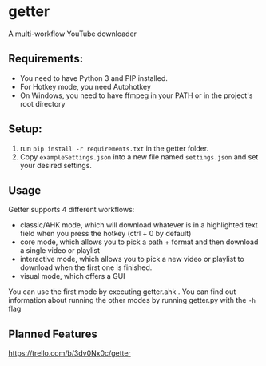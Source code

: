 # getter
A multi-workflow YouTube downloader
## Requirements:
- You need to have Python 3 and PIP installed.  
- For Hotkey mode, you need Autohotkey
- On Windows, you need to have ffmpeg in your PATH or in the project's root directory
## Setup:
1. run `pip install -r requirements.txt` in the getter folder.
2. Copy `exampleSettings.json` into a new file named `settings.json` and set your desired settings.

## Usage
Getter supports 4 different workflows:

  - classic/AHK mode, which will download whatever is in a highlighted text field when you press the hotkey (ctrl + 0 by default)
  - core mode, which allows you to pick a path + format and then download a single video or playlist
  - interactive mode, which allows you to pick a new video or playlist to download when the first one is finished.
  - visual mode, which offers a GUI

You can use the first mode by executing getter.ahk .
You can find out information about running the other modes by running getter.py with the `-h` flag

## Planned Features
https://trello.com/b/3dv0Nx0c/getter
